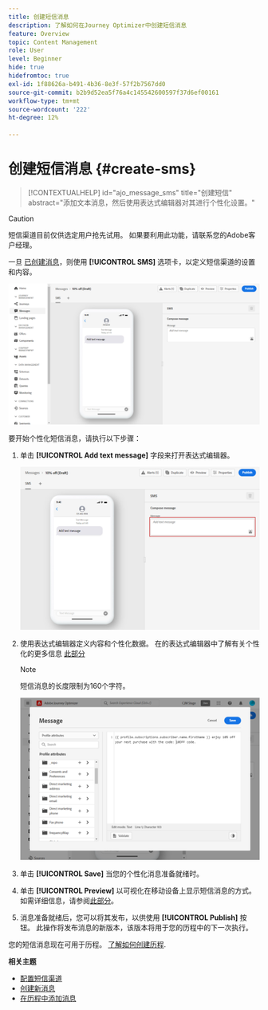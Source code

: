 ```yaml
---
title: 创建短信消息
description: 了解如何在Journey Optimizer中创建短信消息
feature: Overview
topic: Content Management
role: User
level: Beginner
hide: true
hidefromtoc: true
exl-id: 1f88626a-b491-4b36-8e3f-57f2b7567dd0
source-git-commit: b2b9d52ea5f76a4c145542600597f37d6ef00161
workflow-type: tm+mt
source-wordcount: '222'
ht-degree: 12%

---
```


# 创建短信消息 {#create-sms}

>[!CONTEXTUALHELP]
>id="ajo_message_sms"
>title="创建短信"
>abstract="添加文本消息，然后使用表达式编辑器对其进行个性化设置。"


>[!CAUTION]
>
> 短信渠道目前仅供选定用户抢先试用。 如果要利用此功能，请联系您的Adobe客户经理。

一旦 [已创建消息](create-message.md)，则使用 **[!UICONTROL SMS]** 选项卡，以定义短信渠道的设置和内容。

![](assets/sms_1.png)

要开始个性化短信消息，请执行以下步骤：

1. 单击 **[!UICONTROL Add text message]** 字段来打开表达式编辑器。

   ![](assets/sms_3.png)

1. 使用表达式编辑器定义内容和个性化数据。 在的表达式编辑器中了解有关个性化的更多信息 [此部分](../personalization/personalize.md)

   >[!NOTE]
   >
   > 短信消息的长度限制为160个字符。

   ![](assets/sms_2.png)

1. 单击 **[!UICONTROL Save]** 当您的个性化消息准备就绪时。

1. 单击 **[!UICONTROL Preview]** 以可视化在移动设备上显示短信消息的方式。 如需详细信息，请参阅[此部分](preview.md)。

1. 消息准备就绪后，您可以将其发布，以供使用 **[!UICONTROL Publish]** 按钮。 此操作将发布消息的新版本，该版本将用于您的历程中的下一次执行。

您的短信消息现在可用于历程。 [了解如何创建历程](../building-journeys/journey-gs.md).

**相关主题**

* [配置短信渠道](../configuration/sms-configuration.md)
* [创建新消息](create-message.md)
* [在历程中添加消息](../building-journeys/journeys-message.md)
